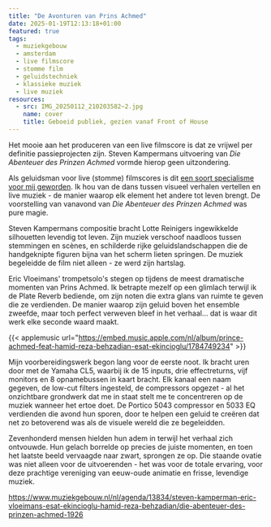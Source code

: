 ```yaml
---
title: "De Avonturen van Prins Achmed"
date: 2025-01-19T12:13:18+01:00
featured: true
tags:
  - muziekgebouw
  - amsterdam
  - live filmscore
  - stomme film
  - geluidstechniek
  - klassieke muziek
  - live muziek
resources:
  - src: IMG_20250112_210203582~2.jpg
    name: cover
    title: Geboeid publiek, gezien vanaf Front of House
---
```

Het mooie aan het produceren van een live filmscore is dat ze vrijwel per definitie passieprojecten zijn. Steven Kampermans uitvoering van _Die Abenteuer des Prinzen Achmed_ vormde hierop geen uitzondering.
<!--more-->
Als geluidsman voor live (stomme) filmscores is dit [een soort specialisme voor mij geworden](https://www.spacebabies.nl/gigs/o-taxi-9297-an-auditory-time-travel/). Ik hou van de dans tussen visueel verhalen vertellen en live muziek - de manier waarop elk element het andere tot leven brengt. De voorstelling van vanavond van _Die Abenteuer des Prinzen Achmed_ was pure magie.

Steven Kampermans compositie bracht Lotte Reinigers ingewikkelde silhouetten levendig tot leven. Zijn muziek verschoof naadloos tussen stemmingen en scènes, en schilderde rijke geluidslandschappen die de handgeknipte figuren bijna van het scherm lieten springen. De muziek begeleidde de film niet alleen - ze werd zijn hartslag.

Eric Vloeimans' trompetsolo's stegen op tijdens de meest dramatische momenten van Prins Achmed. Ik betrapte mezelf op een glimlach terwijl ik de Plate Reverb bediende, om zijn noten die extra glans van ruimte te geven die ze verdienden. De manier waarop zijn geluid boven het ensemble zweefde, maar toch perfect verweven bleef in het verhaal... dat is waar dit werk elke seconde waard maakt.

{{< applemusic url="https://embed.music.apple.com/nl/album/prince-achmed-feat-hamid-reza-behzadian-esat-ekincioglu/1784749234" >}}

Mijn voorbereidingswerk begon lang voor de eerste noot. Ik bracht uren door met de Yamaha CL5, waarbij ik de 15 inputs, drie effectreturns, vijf monitors en 8 opnamebussen in kaart bracht. Elk kanaal een naam gegeven, de low-cut filters ingesteld, de compressors opgezet - al het onzichtbare grondwerk dat me in staat stelt me te concentreren op de muziek wanneer het ertoe doet. De Portico 5043 compressor en 5033 EQ verdienden die avond hun sporen, door te helpen een geluid te creëren dat net zo betoverend was als de visuele wereld die ze begeleidden.

Zevenhonderd mensen hielden hun adem in terwijl het verhaal zich ontvouwde. Hun gelach borrelde op precies de juiste momenten, en toen het laatste beeld vervaagde naar zwart, sprongen ze op. Die staande ovatie was niet alleen voor de uitvoerenden - het was voor de totale ervaring, voor deze prachtige vereniging van eeuw-oude animatie en frisse, levendige muziek.

<https://www.muziekgebouw.nl/nl/agenda/13834/steven-kamperman-eric-vloeimans-esat-ekincioglu-hamid-reza-behzadian/die-abenteuer-des-prinzen-achmed-1926>